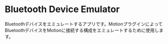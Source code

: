 # Bluetooth Device Emulator

Bluetoothデバイスをエミュレートするアプリです。MotionプラグインによってBluetoothデバイスをMotionに接続する構成をエミュレートするために使用します。
